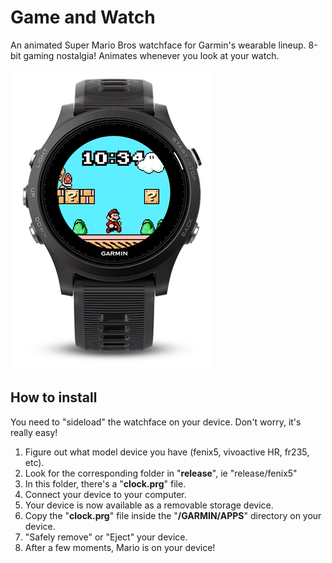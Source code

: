 # Game and Watch

An animated Super Mario Bros watchface for Garmin's wearable lineup.
8-bit gaming nostalgia! Animates whenever you look at your watch.

![](artwork/mario-animation.gif)

## How to install

You need to "sideload" the watchface on your device. Don't worry, it's really easy!

1. Figure out what model device you have (fenix5, vivoactive HR, fr235, etc).
2. Look for the corresponding folder in "**release**", ie "release/fenix5"
3. In this folder, there's a "**clock.prg**" file.
4. Connect your device to your computer.
5. Your device is now available as a removable storage device.
6. Copy the "**clock.prg**" file inside the "**/GARMIN/APPS**" directory on your device.
7. "Safely remove" or "Eject" your device.
8. After a few moments, Mario is on your device!

